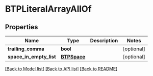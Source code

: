# BTPLiteralArrayAllOf

## Properties
Name | Type | Description | Notes
------------ | ------------- | ------------- | -------------
**trailing_comma** | **bool** |  | [optional] 
**space_in_empty_list** | [**BTPSpace**](BTPSpace.md) |  | [optional] 

[[Back to Model list]](../README.md#documentation-for-models) [[Back to API list]](../README.md#documentation-for-api-endpoints) [[Back to README]](../README.md)


